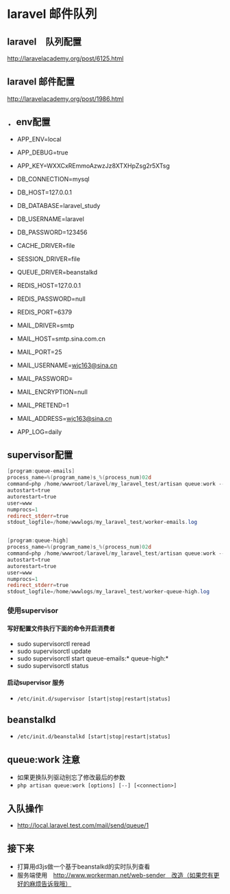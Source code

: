 # laravel 邮件队列

## laravel　队列配置
http://laravelacademy.org/post/6125.html

## laravel 邮件配置
http://laravelacademy.org/post/1986.html

## ．env配置
- APP_ENV=local
- APP_DEBUG=true
- APP_KEY=WXXCxREmmoAzwzJz8XTXHpZsg2r5XTsg

- DB_CONNECTION=mysql
- DB_HOST=127.0.0.1
- DB_DATABASE=laravel_study
- DB_USERNAME=laravel
- DB_PASSWORD=123456

- CACHE_DRIVER=file
- SESSION_DRIVER=file
- QUEUE_DRIVER=beanstalkd

- REDIS_HOST=127.0.0.1
- REDIS_PASSWORD=null
- REDIS_PORT=6379

- MAIL_DRIVER=smtp
- MAIL_HOST=smtp.sina.com.cn
- MAIL_PORT=25
- MAIL_USERNAME=wjc163@sina.cn
- MAIL_PASSWORD=
- MAIL_ENCRYPTION=null
- MAIL_PRETEND=1
- MAIL_ADDRESS=wjc163@sina.cn

- APP_LOG=daily

## supervisor配置
```powershell
[program:queue-emails]
process_name=%(program_name)s_%(process_num)02d
command=php /home/wwwroot/laravel/my_laravel_test/artisan queue:work --queue=emails --sleep=3 --tries=3 --daemon beanstalkd
autostart=true
autorestart=true
user=www
numprocs=1
redirect_stderr=true
stdout_logfile=/home/wwwlogs/my_laravel_test/worker-emails.log


[program:queue-high]
process_name=%(program_name)s_%(process_num)02d
command=php /home/wwwroot/laravel/my_laravel_test/artisan queue:work --queue=queue-high --sleep=3 --tries=3 --daemon beanstalkd
autostart=true
autorestart=true
user=www
numprocs=1
redirect_stderr=true
stdout_logfile=/home/wwwlogs/my_laravel_test/worker-queue-high.log
```

### 使用supervisor

#### 写好配置文件执行下面的命令开启消费者
- sudo supervisorctl reread
- sudo supervisorctl update
- sudo supervisorctl start queue-emails:* queue-high:*
- sudo supervisorctl status 

#### 启动supervisor 服务
- `/etc/init.d/supervisor [start|stop|restart|status]`

## beanstalkd
- `/etc/init.d/beanstalkd [start|stop|restart|status]`

## queue:work 注意
- 如果更换队列驱动别忘了修改最后的参数
- `php artisan queue:work [options] [--] [<connection>]`

## 入队操作
- http://local.laravel.test.com/mail/send/queue/1

## 接下来
- 打算用d3js做一个基于beanstalkd的实时队列查看
- 服务端使用　http://www.workerman.net/web-sender　改造（如果您有更好的麻烦告诉我哦）